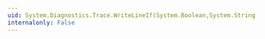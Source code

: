 ```yaml
---
uid: System.Diagnostics.Trace.WriteLineIf(System.Boolean,System.String,System.String)
internalonly: False
---
```

